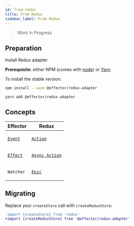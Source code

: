 ```yaml
---
id: from-redux
title: From Redux
sidebar_label: From Redux
---
```


> Work in Progress

## Preparation

Install Redux adapter

**Prerequisite**: either NPM (comes with [node](https://nodejs.org/en/)) or [Yarn](https://yarnpkg.com/en/).

To install the stable version:

```sh
npm install --save @effector/redux-adapter
```

```sh
yarn add @effector/redux-adapter
```

## Concepts

<table>
  <thead>
    <th>Effector</th>
    <th>Redux</th>
  </thead>
  <tbody>
    <tr>
      <td>

[`Event`](../../api/effector/Event.md)

</td>
<td>

[`Action`](https://redux.js.org/basics/actions)

</td>
</tr>
<tr>
<td>

[`Effect`](../../api/effector/Effect.md)

</td>
<td>

[`Async Action`](https://redux.js.org/advanced/async-actions)

</td>
</tr>
<tr>
<td>

`Watcher`

</td>
<td>

[`Epic`](https://redux-observable.js.org/docs/basics/Epics.html)

</td>
</tr>

  </tbody>
</table>

## Migrating

Replace your `createStore` call with `createReduxStore`:

```diff
-import {createStore} from 'redux'
+import {createReduxStore} from '@effector/redux-adapter'
```

